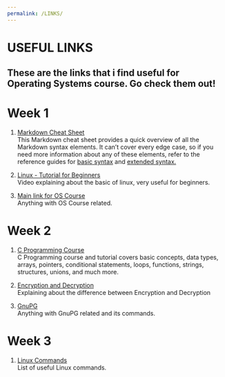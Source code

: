 ```yaml
---
permalink: /LINKS/
---
```


# USEFUL LINKS
These are the links that i find useful for Operating Systems course. Go check them out!
---
# Week 1
1. [Markdown Cheat Sheet](https://www.markdownguide.org/cheat-sheet/)<br>
This Markdown cheat sheet provides a quick overview of all the Markdown syntax elements. It can’t cover every edge case, so if you need more information about any of these elements, refer to the reference guides for [basic syntax](https://www.markdownguide.org/basic-syntax) and [extended syntax.](https://www.markdownguide.org/extended-syntax)

2. [Linux - Tutorial for Beginners](https://www.youtube.com/watch?v=BMGixkvJ-6w)<br>
Video explaining about the basic of linux, very useful for beginners.

3. [Main link for OS Course](https://os.vlsm.org/)<br>
Anything with OS Course related.

# Week 2
1. [C Programming Course](https://www.sololearn.com/learning/1089)<br>
C Programming course and tutorial covers basic concepts, data types, arrays, pointers, conditional statements, loops, functions, strings, structures, unions, and much more.

2. [Encryption and Decryption](https://www.geeksforgeeks.org/difference-between-encryption-and-decryption/)<br>
Explaining about the difference between Encryption and Decryption

3. [GnuPG](https://gnupg.org/documentation/manpage.html)<br>
Anything with GnuPG related and its commands.

# Week 3
1. [Linux Commands](https://www.tutorialspoint.com/unix_commands/index.htm)<br>
List of useful Linux commands.
